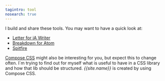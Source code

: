 ```yaml
---
tagintro: tool
nosearch: true
---
```

I build and share these tools. You may want to have a quick look at:

- [Letter for iA Writer](/tools/ia-letter/)
- [Breakdown for Atom](/tools/breakdown/)
- [Spitfire](/tools/spitfire/)

[Compose CSS](/tools/compose/) might also be interesting for you, but expect this to change often. I´m trying to find out for myself what is useful to have in a CSS library and how that lib should be structured. *{{site.name}}* is created by using Compose CSS.
